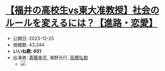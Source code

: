 # [【福井の高校生vs東大准教授】社会のルールを変えるには？【進路・恋愛】](https://www.youtube.com/watch?v=zqTiv9LqzsM)
-   公開日: 2023-12-25
-   視聴数: 43,244
-   **いいね数: 651**
-   出演者: [斎藤幸平](/rehacq_fan/people/斎藤幸平 "wikilink"), 海野光行, [高橋弘樹](/rehacq_fan/people/高橋弘樹 "wikilink")
    - [![](https://img.youtube.com/vi/zqTiv9LqzsM/hqdefault.jpg)](https://www.youtube.com/watch?v=zqTiv9LqzsM)
